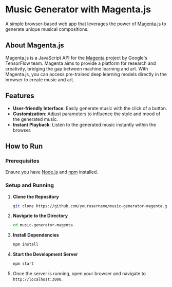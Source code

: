 # Music Generator with Magenta.js

A simple browser-based web app that leverages the power of [Magenta.js](https://magenta.tensorflow.org/get-started/#magentajs) to generate unique musical compositions.

## About Magenta.js

Magenta.js is a JavaScript API for the [Magenta](https://magenta.tensorflow.org/) project by Google's TensorFlow team. Magenta aims to provide a platform for research and creativity, bridging the gap between machine learning and art. With Magenta.js, you can access pre-trained deep learning models directly in the browser to create music and art.

## Features

- **User-friendly Interface**: Easily generate music with the click of a button.
- **Customization**: Adjust parameters to influence the style and mood of the generated music.
- **Instant Playback**: Listen to the generated music instantly within the browser.

## How to Run

### Prerequisites

Ensure you have [Node.js](https://nodejs.org/) and [npm](https://www.npmjs.com/) installed.

### Setup and Running

1. **Clone the Repository**

   ```bash
   git clone https://github.com/yourusername/music-generator-magenta.git
   ```

2. **Navigate to the Directory**

   ```bash
   cd music-generator-magenta
   ```

3. **Install Dependencies**

   ```bash
   npm install
   ```

4. **Start the Development Server**

   ```bash
   npm start
   ```

5. Once the server is running, open your browser and navigate to `http://localhost:3000`.
